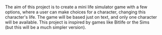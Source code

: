 The aim of this project is to create a mini life simulator game with a few options, where a user can make choices for a character, changing this character's life. 
The game will be based just on text, and only one character will be available.
This project is inspired by games like Bitlife or the Sims (but this will be a much simpler version).
